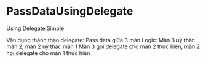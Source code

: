 # PassDataUsingDelegate
Using Delegate Simple

Vận dụng thành thạo delegate: Pass data giữa 3 màn
Logic: Màn 3 uỷ thác màn 2, màn 2 uỷ thác màn 1
Màn 3 gọi delegate cho màn 2 thực hiện, màn 2 họi delegate cho màn 1 thực hiện
